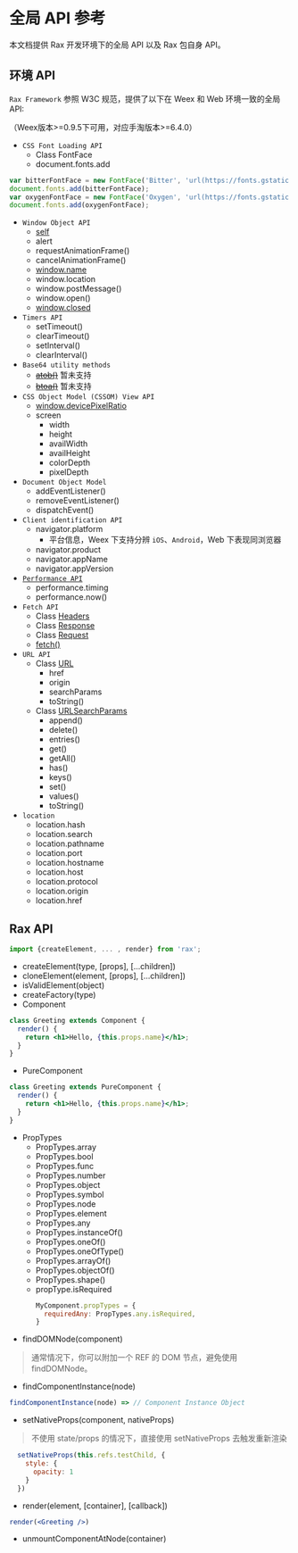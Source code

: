 # 全局 API 参考
本文档提供 Rax 开发环境下的全局 API 以及 Rax 包自身 API。

## 环境 API
`Rax Framework` 参照 W3C 规范，提供了以下在 Weex 和 Web 环境一致的全局API:

（Weex版本>=0.9.5下可用，对应手淘版本>=6.4.0）

* `CSS Font Loading API`
    * Class FontFace
    * document.fonts.add

```jsx
var bitterFontFace = new FontFace('Bitter', 'url(https://fonts.gstatic.com/s/bitter/v7/HEpP8tJXlWaYHimsnXgfCOvvDin1pK8aKteLpeZ5c0A.woff2)');
document.fonts.add(bitterFontFace);
var oxygenFontFace = new FontFace('Oxygen', 'url(https://fonts.gstatic.com/s/oxygen/v5/qBSyz106i5ud7wkBU-FrPevvDin1pK8aKteLpeZ5c0A.woff2)');
document.fonts.add(oxygenFontFace);
```

* `Window Object API`
    * [self](https://developer.mozilla.org/en-US/docs/Web/API/Window/self)
    * alert
    * requestAnimationFrame()
    * cancelAnimationFrame()
    * [window.name](https://developer.mozilla.org/en-US/docs/Web/API/Window/name)
    * window.location
    * window.postMessage()
    * window.open()
    * [window.closed](https://developer.mozilla.org/en-US/docs/Web/API/Window/closed)
* `Timers API`
    * setTimeout()
    * clearTimeout()
    * setInterval()
    * clearInterval()
* `Base64 utility methods`
    * ~~[atob()](https://developer.mozilla.org/en-US/docs/Web/API/WindowOrWorkerGlobalScope/atob)~~ 暂未支持
    * ~~[btoa()](https://developer.mozilla.org/en-US/docs/Web/API/WindowOrWorkerGlobalScope/btoa)~~ 暂未支持
* `CSS Object Model (CSSOM) View API`
    * [window.devicePixelRatio](https://developer.mozilla.org/en-US/docs/Web/API/Window/devicePixelRatio)
    * screen
        * width
        * height
        * availWidth
        * availHeight
        * colorDepth
        * pixelDepth
* `Document Object Model`
    * addEventListener()
    * removeEventListener()
    * dispatchEvent()
* `Client identification API`
    * navigator.platform
      * 平台信息，Weex 下支持分辨 `iOS`、`Android`，Web 下表现同浏览器
    * navigator.product
    * navigator.appName
    * navigator.appVersion
* [`Performance API`](https://developer.mozilla.org/en-US/docs/Web/API/Window/performance)
    * performance.timing
    * performance.now()
* `Fetch API`
    * Class [Headers](https://developer.mozilla.org/en-US/docs/Web/API/Headers)
    * Class [Response](https://developer.mozilla.org/en-US/docs/Web/API/Response)
    * Class [Request](https://developer.mozilla.org/en-US/docs/Web/API/Request)
    * [fetch()](https://developer.mozilla.org/en-US/docs/Web/API/fetch)
* `URL API`
    * Class [URL](https://developer.mozilla.org/en-US/docs/Web/API/URL)
        * href
        * origin
        * searchParams
        * toString()
    * Class [URLSearchParams](https://developer.mozilla.org/en-US/docs/Web/API/URLSearchParams)
        * append()
        * delete()
        * entries()
        * get()
        * getAll()
        * has()
        * keys()
        * set()
        * values()
        * toString()
* `location`
    * location.hash
    * location.search
    * location.pathname
    * location.port
    * location.hostname
    * location.host
    * location.protocol
    * location.origin
    * location.href

## Rax API
```jsx
import {createElement, ... , render} from 'rax';
```
* createElement(type, [props], [...children])
* cloneElement(element, [props], [...children])
* isValidElement(object)
* createFactory(type)
* Component
```jsx
class Greeting extends Component {
  render() {
    return <h1>Hello, {this.props.name}</h1>;
  }
}
```
* PureComponent
```jsx
class Greeting extends PureComponent {
  render() {
    return <h1>Hello, {this.props.name}</h1>;
  }
}
```
* PropTypes
  * PropTypes.array
  * PropTypes.bool
  * PropTypes.func
  * PropTypes.number
  * PropTypes.object
  * PropTypes.symbol
  * PropTypes.node
  * PropTypes.element
  * PropTypes.any
  * PropTypes.instanceOf()
  * PropTypes.oneOf()
  * PropTypes.oneOfType()
  * PropTypes.arrayOf()
  * PropTypes.objectOf()
  * PropTypes.shape()
  * propType.isRequired
    ```jsx
    MyComponent.propTypes = {
      requiredAny: PropTypes.any.isRequired,
    }
    ```
* findDOMNode(component)
> 通常情况下，你可以附加一个 REF 的 DOM 节点，避免使用 findDOMNode。
* findComponentInstance(node)
```jsx
findComponentInstance(node) => // Component Instance Object
```
* setNativeProps(component, nativeProps)
> 不使用 state/props 的情况下，直接使用 setNativeProps 去触发重新渲染
```jsx
  setNativeProps(this.refs.testChild, {
    style: {
      opacity: 1
    }
  })
```
* render(element, [container], [callback])
```jsx
render(<Greeting />)
```
* unmountComponentAtNode(container)
